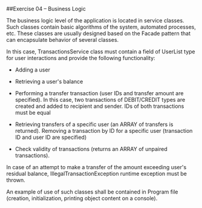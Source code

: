 ##Exercise 04 – Business Logic

The business logic level of the application is located in service classes. Such classes contain basic algorithms of the system, automated processes, etc. These classes are usually designed based on the Facade pattern that can encapsulate behavior of several classes.

In this case, TransactionsService class must contain a field of UserList type for user interactions and provide the following functionality:

- Adding a user

- Retrieving a user's balance

- Performing a transfer transaction (user IDs and transfer amount are specified). In this case, two transactions of DEBIT/CREDIT types are created and added to recipient and sender. IDs of both transactions must be equal

- Retrieving transfers of a specific user (an ARRAY of transfers is returned). Removing a transaction by ID for a specific user (transaction ID and user ID are specified)

- Check validity of transactions (returns an ARRAY of unpaired transactions).

In case of an attempt to make a transfer of the amount exceeding user's residual balance, IllegalTransactionException runtime exception must be thrown.

An example of use of such classes shall be contained in Program file (creation, initialization, printing object content on a console).

